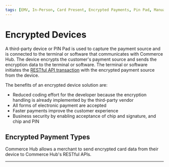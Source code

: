 ```yaml
---
tags: [EMV, In-Person, Card Present, Encrypted Payments, Pin Pad, Manual Entry, Track Data, Device, Terminal, Point of Sale]
---
```


# Encrypted Devices

A third-party device or PIN Pad is used to capture the payment source and is connected to the terminal or software that communicates with Commerce Hub. The device encrypts the customer's payment source and sends the encryption data to the terminal or software. The terminal or software initiates the [RESTful API transaction](?path=docs/Resources/API-Documents/Use-Our-APIs.md) with the encrypted payment source from the device.

The benefits of an encrypted device solution are:

- Reduced coding effort for the developer because the encryption handling is already implemented by the third-party vendor
- All forms of electronic payment are accepted
- Faster payments improve the customer experience
- Business security by enabling acceptance of chip and signature, and chip and PIN

## Encrypted Payment Types

Commerce Hub allows a merchant to send encrypted card data from their device to Commerce Hub's RESTful APIs.

<!-- type: row -->

<!-- type: card
title: EMV Chip
description: EMV chip enhances the security of payment card transactions for payment terminals and automated teller machines through the use of a chip embedded in credit, debit, and prepaid cards.
link: ?path=docs/In-Person/Encrypted-Payments/EMV.md
-->

<!-- type: card
title: Contactless
description: Near Field Communication (NFC) or contactless payment are transactions made by tapping either a contactless chip card or a payment-enabled device with a contactless-enabled terminal.
link: 
-->

<!-- type: card
title: Track Data
description: Payment Track can be used as EMV Fallback and involves manually swiping the payment source into a payment terminal using a magnetic stripe (magstripe).
link: ?path=docs/In-Person/Encrypted-Payments/Track.md
-->

<!-- type: card
title: Manual Entry
description: Encrypted manual key entry can be used as EMV Fallback and involves manually entering the payment source details in a payment terminal. 
link: ?path=docs/In-Person/Encrypted-Payments/Manual.md
-->

<!-- type: row-end -->

---
